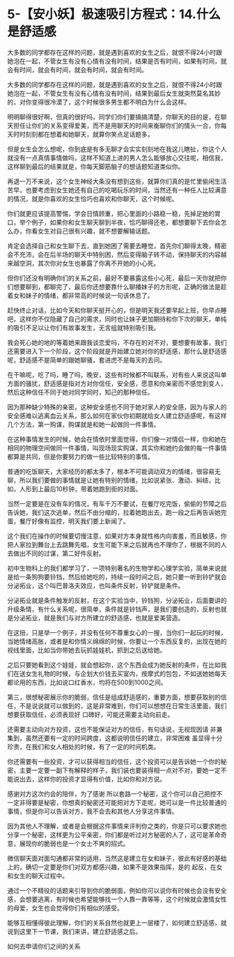# 5-【安小妖】极速吸引方程式：14.什么是舒适感

大多数的同学都存在这样的问题，就是遇到喜欢的女生之后，就恨不得24小时跟她泡在一起，不管女生有没有心情有没有时间，结果是否有时间，如果有时间，就会有时间，就会有时间，就会有时间，就会有时间。

大多数的同学都存在这样的问题，就是遇到喜欢的女生之后，就恨不得24小时跟她泡在一起，不管女生有没有心情有没有时间，结果到最后女生就突然莫名其妙的，对你变得很冷漠了，这个时候很多男生都不明白为什么会这样。

明明聊得很好啊，但真的很好吗，同学们你们要搞搞清楚，你聊天的目的是，在聊天担任让你们的关系变得爱美，而不是用聊天的时间来衡聊你们的情头一合，你每天时时刻刻都在想着和她聊天，就算你笑点足话题多。

但是女生会怎么想呢，你到底是有多无聊才会实实刻刻地在我这儿瞎扯，你这个人就没有一点真情事情做吗，这样不知道上进的男人怎么能够放心交往呢，相信我，这样聊到最后的结果就是，你每天脚筋脑子的想话题知道类似你。

再退一万不来说，这个女生神经大条没有想到这些，就算你们真的是忙里偷闲生活苦早，也要考虑到女生她还有自己的吃喝玩乐的时间，当然还有一种任人比较满意的情况，就是你喜欢的女生恰巧也喜欢和你聊天，这个时候呢。

你们就更应该提高警惕，学会日情顾重，把心里面的小路稳一稳，先掉足她的胃口，举个例子，如果你和女生聊天聊到半夜，恰巧聊得还老，都想要聊下去你会怎么办，你看女生对自己很有兴趣，就不想要解输话题。

肯定会选择自己和女生聊下去，直到她困了需要去睡觉，首先你们聊得太晚，精密会不充沛，会在后半场的聊天中特别困，然后变得脑子转不动，保持聊天的内容越来越空洞，其次你对女生也暴露了你离不开她的小心死。

但你们还没有明确你们的关系之前，最好不要暴露这些小心死，最后一天你就把你们想要聊到，都聊完了，最后你还想要靠什么聊播妹子的方形呢，正确的做法是趁着女和妹子的情绪，都非常高的时候说一句该休息了。

赶快终止对话，比如今天和你聊天挺开心的，但是明天我还要早起上班，你早点睡吧，这样你不仅隐藏了自己的需求，同时也让妹子更加期待和你下次的聊天，单纯的吸引不足以让你们有故事发生，无言组就特别吸引我。

我会死心她的地的等着她来跟我谈恋爱吗，不存在的对不对，要想要有故事，我们还需要进入下一个阶段，这个阶段就是开始建立她对你的舒适感，那什么是舒适感呢，舒适感不是简单的跟她聊骚，套进虎不是每天的去问。

在干嘛呢，吃了吗，睡了吗，晚安，这些有时候都不叫联系，对有些人来说这叫单方面的骚扰，舒适感是指对方对你信任，安全感，愿意和你亲密而不感觉到变人，然后这种信任不同于她对同学同时，知己的那种信任。

因为那种缺少特殊的亲密，这种安全感也不同于她对家人的安全感，因为与家人的安全感难以逃离血云关系，那么如何在家伙你初期就给女人建立舒适感呢，有这样几个方法，第一购谋，购谋就是和她一起做同一件事情。

在这种事情发生的时候，她会在情依时里面觉得，你们像一对情侣一样，你和她在相同的物理空间做同一件事情，叫现场现实购谋，其实你和她约会做的每一件事情都算是共同，但是你要努力的做一些比较特别的事情。

普通的吃饭聊天，大家经历的都太多了，根本不可能调动双方的情绪，很容易无聊，所以我们要做的事情就是让她有特别的情绪，比如说紧张、激动、糾结，比如，人形到上最后10秒钟，带着她跑到街的对面。

当然一定要是在没有车的情况，有车千万不要试，在餐厅吃完饭，偷偷的节障之后告诉她，我们这次逃单，然后不由分缩的，拉着她跑出去，跑一段之后再告诉她完蛋，餐厅好像有监控，明天我们要上新闻了。

这个我们在操作的时候要切慢注意，如果对方本身就性格内向害羞，而且敏感，你把人家拉到舞台上去跳舞先唱，女生可能下来之后就再也不理你了，根据不同的人去做出不同的过谋，第二好件反射。

初中生物科上的我们都学习了，一项特别著名的生物学和心理学实验，简单来说就是给一条狗狗要铃铛，然后给她吃的，持续一段时间之后，她只要一听到铃铲就会分泌拓业，这个叫巴普洛夫效应，也叫条件反射，铃铲就是条件。

分泌拓业就是条件触发的反射，在这个实验当中，铃铛狗，分泌拓业，后面要讲的升级条情，有什么关系呢，很简单，条件就是铃铛声，是我们要创造的，反射也就是分泌拓业，就是我们与对方所建立的舒适感，也就是爱美营造。

在这扭，只是举一个例子，并没有任何不尊重女心的一搜，当你们一起玩的时候，当她情绪高胀，或者是和你情义绵绵的时候，你要让一个东西反复的，出现在她的视线里面，比如当你带她去玩抓娃娃机，抓到之后送给她。

之后只要她看到这个娃娃，就会想起你，这个东西会成为她反射的条件，在比如我们在送女生礼物的时候，与企划大价钱去买室内，按摩式的包包，不如送她她每天都论用的东西，比如说口红香水，均将在500到1000之间。

第三，很想秘密展示你的脆弱，信任是组成舒适感的，重要方面，想要获取别的信任，不是说说就可以做到的，这是非常难到，你们可以想想在日常生活里面，我们想要获取信任，必须表现好 口碑好，可能还需要主动向前走。

还需要主动向对方投资，这也不能保证对方的信任，有句话说，无视现因请 非兼集到，虽然还要有一定的时间跨度，这都说明信任的建立，非常困难 虽显得十分珍贵，在我们和女人相处的时候，有了一定的时间机类。

你还需要有一些投资，才可以获得相当的信任，这个投资可以是告诉她一个你的秘密，主要一定要一副下有解释的样子，我们装也要装得相一点对不对，要她一定不能说出去，这样你的投资才显得有价值，比如你和对方说。

感谢对方这次约会的陪伴，为了感谢 所以套路一个秘密，这个你可以自己把控不一定非得要是秘密，你想真的秘密还可能把对方下走呢，她可以是一件比较普通的事情，但是你可以告诉对方，我不会去和其他人分享这件事情。

因为其他人不理解，或者是会根据这件事情来评判你之类的，你是只可以要求她也分享一个秘密，这样更为公平亲密，你们都是听过对方秘密的人了，这可是革命奇意，展现你的脆弱也是一个女士不爽的招式。

微信聊天面对面勾通都非常的适用，当然这是建立在女和妹子，彼此有好感的基础上的，确切一定要是你们对双方都感兴趣，如果不是效果指挥，是的 起反，在女和女生的聊天过程中。

通过一个不精役的话题来引导到你的脆弱面，例如你可以说你有时候也会没有安全感，会想要逃离，有时候也希望能够找一个人靠一靠等等，这个时候就会激情女性的母爱，女生也会觉得你们有相似的感受。

能够互相懂得彼此理解，你们的关系自然也就更上一层楼了，如何建立舒适感，就说到这里下一节课，我们来讲，建立舒适感之后。

如何去申请你们之间的关系